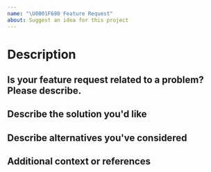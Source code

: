 ```yaml
---
name: "\U0001F680 Feature Request"
about: Suggest an idea for this project
---
```

# Description

<!-- Please include a summary of the feature. -->

## Is your feature request related to a problem? Please describe.

<!-- A clear and concise description of what the problem is. Ex. I'm always frustrated when [...] -->

## Describe the solution you'd like

<!-- A clear and concise description of what you want to happen. -->

## Describe alternatives you've considered

<!-- A clear and concise description of any alternative solutions or features you've considered. -->

## Additional context or references

<!-- Add any other context or screenshots about the feature request here. -->
